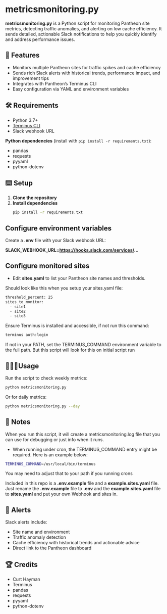 # metricsmonitoring.py

**metricsmonitoring.py** is a Python script for monitoring Pantheon site metrics, detecting traffic anomalies, and alerting on low cache efficiency. It sends detailed, actionable Slack notifications to help you quickly identify and address performance issues.

## 📰 Features

- Monitors multiple Pantheon sites for traffic spikes and cache efficiency
- Sends rich Slack alerts with historical trends, performance impact, and improvement tips
- Integrates with Pantheon’s Terminus CLI
- Easy configuration via YAML and environment variables

## 🛠️ Requirements

- Python 3.7+
- [Terminus CLI](https://pantheon.io/docs/terminus)
- Slack webhook URL

**Python dependencies** (install with `pip install -r requirements.txt`):

- pandas
- requests
- pyyaml
- python-dotenv

## ⌨️ Setup

1. **Clone the repository**
2. **Install dependencies**
   ```bash
   pip install -r requirements.txt

## Configure environment variables
Create a **.env** file with your Slack webhook URL:

**SLACK_WEBHOOK_URL=https://hooks.slack.com/services/...**

## Configure monitored sites
- Edit **sites.yaml** to list your Pantheon site names and thresholds.

Should look like this when you setup your sites.yaml file:
```bash
threshold_percent: 25
sites_to_monitor:
  - site1
  - site2
  - site3
```
Ensure Terminus is installed and accessible, if not run this command:
```bash
terminus auth:login
```

If not in your PATH, set the TERMINUS_COMMAND environment variable to the full path. But this script will look for this on initial script run
## 👨🏽‍💻Usage
Run the script to check weekly metrics:

```bash
python metricsmonitoring.py
```

Or for daily metrics:
```bash
python metricsmonitoring.py --day
```
## 📝 Notes
When you run this script, it will create a metricsmonitoring.log file that you can use for debugging or just info when it runs.
- When running under cron, the TERMINUS_COMMAND entry might be required. Here is an example below:
```bash
TERMINUS_COMMAND=/usr/local/bin/terminus
```
You may need to adjust that to your path if you running crons

Included in this repo is a **.env.example** file and a **example.sites.yaml** file. Just rename the **.env.example** file to **.env** and the **example.sites.yaml** file to **sites.yaml** and put your own Webhook and sites in.

## 🚨 Alerts
Slack alerts include:

- Site name and environment
- Traffic anomaly detection
- Cache efficiency with historical trends and actionable advice
- Direct link to the Pantheon dashboard

## 🏆 Credits
- Curt Hayman
- Terminus
- pandas
- requests
- pyyaml
- python-dotenv
